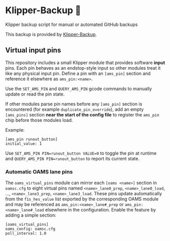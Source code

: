 # Klipper-Backup 💾 
Klipper backup script for manual or automated GitHub backups 

This backup is provided by [Klipper-Backup](https://github.com/Staubgeborener/klipper-backup).

## Virtual input pins

This repository includes a small Klipper module that provides software
**input** pins. Each pin behaves as an endstop-style input so other
modules treat it like any physical input pin.  Define a pin with an
`[ams_pin]` section and reference it elsewhere as `ams_pin:<name>`.

Use the `SET_AMS_PIN` and `QUERY_AMS_PIN` gcode commands to
manually update or read the pin state.

If other modules parse pin names before any `[ams_pin]` section is
encountered (for example `duplicate_pin_override`), add an empty
`[ams_pins]` section **near the start of the config file** to register the
`ams_pin` chip before those modules load.

Example:

```
[ams_pin runout_button]
initial_value: 1
```

Use `SET_AMS_PIN PIN=runout_button VALUE=0` to toggle the pin at runtime
and `QUERY_AMS_PIN PIN=runout_button` to report its current state.

### Automatic OAMS lane pins

The `oams_virtual_pins` module can mirror each `[oams <name>]` section in
`oamsc.cfg` to eight virtual pins named
`<name>_lane0_prep`, `<name>_lane0_load`, ...,
`<name>_lane3_prep`, `<name>_lane3_load`.
These pins update automatically from the `f1s_hes_value` list exported by
the corresponding OAMS module and may be referenced as
`ams_pin:<name>_lane#_prep` or `ams_pin:<name>_lane#_load` elsewhere in the configuration. Enable the feature by
adding a simple section:

```
[oams_virtual_pins]
oams_config: oamsc.cfg
poll_interval: 1.0
```

